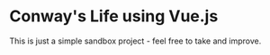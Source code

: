 # Conway's Life using Vue.js

This is just a simple sandbox project - feel free to take and improve.